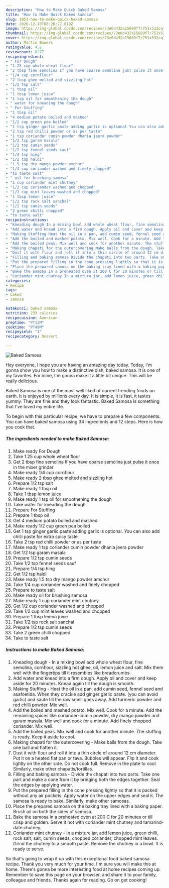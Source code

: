 ```yaml
---
description: "How to Make Quick Baked Samosa"
title: "How to Make Quick Baked Samosa"
slug: 1853-how-to-make-quick-baked-samosa
date: 2020-12-10T08:20:27.010Z
image: https://img-global.cpcdn.com/recipes/73e6d432a15689f7/751x532cq70/baked-samosa-recipe-main-photo.jpg
thumbnail: https://img-global.cpcdn.com/recipes/73e6d432a15689f7/751x532cq70/baked-samosa-recipe-main-photo.jpg
cover: https://img-global.cpcdn.com/recipes/73e6d432a15689f7/751x532cq70/baked-samosa-recipe-main-photo.jpg
author: Martin Bowers
ratingvalue: 4.8
reviewcount: 8277
recipeingredient:
- " For Dough"
- "1.25 cup whole wheat flour"
- "2 tbsp fine semolina If you have coarse semolina just pulse it once in the mixer grinder"
- "1/4 cup cornflour"
- "2 tbsp ghee melted and sizzling hot"
- "1/2 tsp salt"
- "1 tbsp oil"
- "1 tbsp lemon juice"
- "1 tsp oil for smoothening the dough"
- " water for kneading the dough"
- " For Stuffing"
- "1 tbsp oil"
- "4 medium potato boiled and mashed"
- "1/2 cup green pea boiled"
- "1 tsp ginger garlic paste adding garlic is optional You can also add chilli paste for extra spicy taste"
- "2 tsp red chilli powder or as per taste"
- "1 tsp coriander cumin powder dhania jeera powder"
- "1/2 tsp garam masala"
- "1/2 tsp cumin seeds"
- "1/2 tsp fennel seeds sauf"
- "1/4 tsp hing"
- "1/2 tsp haldi"
- "1.5 tsp dry mango powder amchur"
- "1/4 cup coriander washed and finely chopped"
- "to taste salt"
- " oil for brushing samosa"
- "1 cup coriander mint chutney"
- "1/2 cup coriander washed and chopped"
- "1/2 cup mint leaves washed and chopped"
- "1 tbsp lemon juice"
- "1/2 tsp rock salt sanchal"
- "1/2 tsp cumin seeds"
- "2 green chilli chopped"
- "to taste salt"
recipeinstructions:
- "Kneading dough In a mixing bowl add whole wheat flour, fine semolina, cornflour, sizzling hot ghee, oil, lemon juice and salt. Mix them well with the fingertips till it resembles like breadcrumbs."
- "Add water and knead into a firm dough. Apply oil and cover and keep aside for 20 minutes. Knead again till the dough is smooth."
- "Making Stuffing Heat the oil in a pan, add cumin seed, fennel seed and asafoetida. When they crackle add ginger garlic paste. (you can avoid garlic) and saute till the raw smell goes away. Add turmeric powder and red chilli powder. Mix well."
- "Add the boiled and mashed potato. Mix well. Cook for a minute. Add the remaining spices like coriander-cumin powder, dry mango powder and garam masala. Mix well and cook for a minute. Add finely chopped coriander. Mix well."
- "Add the boiled peas. Mix well and cook for another minute. The stuffing is ready. Keep it aside to cool."
- "Making chapati for the outercovering Make balls from the dough. Take one ball and flatten it."
- "Dust it with flour and roll it into a thin circle of around 12 cm diameter. Put it on a heated flat pan or tava. Bubbles will appear. Flip it and cook lightly on the other side. Do not cook full. Remove in the plate to cool. Similarly, make other chapatis/tortillas."
- "Filling and baking samosa Divide the chapati into two parts. Take one part and make a cone from it by bringing both the edges together. Seal the edges by applying water."
- "Put the prepared filling in the cone pressing lightly so that it is packed without any air pockets. Apply water on the upper edges and seal it. The samosa is ready to bake. Similarly, make other samosas."
- "Place the prepared samosa on the baking tray lined with a baking paper. Brush oil on both the sides of samosa."
- "Bake the samosa in a preheated oven at 200 C for 20 minutes or till crisp and golden. Serve it hot with coriander mint chutney and tamarind-date chutney."
- "Coriander mint chutney In a mixture jar, add lemon juice, green chilli, rock salt, salt, cumin seeds, chopped coriander, chopped mint leaves. Grind the chutney to a smooth paste. Remove the chutney in a bowl. It is ready to serve."
categories:
- Recipe
tags:
- baked
- samosa

katakunci: baked samosa 
nutrition: 233 calories
recipecuisine: American
preptime: "PT13M"
cooktime: "PT49M"
recipeyield: "1"
recipecategory: Dessert

---
```



![Baked Samosa](https://img-global.cpcdn.com/recipes/73e6d432a15689f7/751x532cq70/baked-samosa-recipe-main-photo.jpg)

Hey everyone, I hope you are having an amazing day today. Today, I'm gonna show you how to make a distinctive dish, baked samosa. It is one of my favorites. For mine, I'm gonna make it a little bit unique. This will be really delicious.

Baked Samosa is one of the most well liked of current trending foods on earth. It is enjoyed by millions every day. It is simple, it is fast, it tastes yummy. They are fine and they look fantastic. Baked Samosa is something that I've loved my entire life.




To begin with this particular recipe, we have to prepare a few components. You can have baked samosa using 34 ingredients and 12 steps. Here is how you cook that.

<!--inarticleads1-->

##### The ingredients needed to make Baked Samosa:

1. Make ready  For Dough
1. Take 1.25 cup whole wheat flour
1. Get 2 tbsp fine semolina If you have coarse semolina just pulse it once in the mixer grinder
1. Make ready 1/4 cup cornflour
1. Make ready 2 tbsp ghee melted and sizzling hot
1. Prepare 1/2 tsp salt
1. Make ready 1 tbsp oil
1. Take 1 tbsp lemon juice
1. Make ready 1 tsp oil for smoothening the dough
1. Take  water for kneading the dough
1. Prepare  For Stuffing
1. Prepare 1 tbsp oil
1. Get 4 medium potato boiled and mashed
1. Make ready 1/2 cup green pea boiled
1. Get 1 tsp ginger garlic paste adding garlic is optional. You can also add chilli paste for extra spicy taste
1. Take 2 tsp red chilli powder or as per taste
1. Make ready 1 tsp coriander cumin powder dhania jeera powder
1. Get 1/2 tsp garam masala
1. Prepare 1/2 tsp cumin seeds
1. Take 1/2 tsp fennel seeds sauf
1. Prepare 1/4 tsp hing
1. Get 1/2 tsp haldi
1. Make ready 1.5 tsp dry mango powder amchur
1. Take 1/4 cup coriander washed and finely chopped
1. Prepare to taste salt
1. Make ready  oil for brushing samosa
1. Make ready 1 cup coriander mint chutney
1. Get 1/2 cup coriander washed and chopped
1. Take 1/2 cup mint leaves washed and chopped
1. Prepare 1 tbsp lemon juice
1. Take 1/2 tsp rock salt sanchal
1. Prepare 1/2 tsp cumin seeds
1. Take 2 green chilli chopped
1. Take to taste salt




<!--inarticleads2-->

##### Instructions to make Baked Samosa:

1. Kneading dough - In a mixing bowl add whole wheat flour, fine semolina, cornflour, sizzling hot ghee, oil, lemon juice and salt. Mix them well with the fingertips till it resembles like breadcrumbs.
1. Add water and knead into a firm dough. Apply oil and cover and keep aside for 20 minutes. Knead again till the dough is smooth.
1. Making Stuffing - Heat the oil in a pan, add cumin seed, fennel seed and asafoetida. When they crackle add ginger garlic paste. (you can avoid garlic) and saute till the raw smell goes away. Add turmeric powder and red chilli powder. Mix well.
1. Add the boiled and mashed potato. Mix well. Cook for a minute. Add the remaining spices like coriander-cumin powder, dry mango powder and garam masala. Mix well and cook for a minute. Add finely chopped coriander. Mix well.
1. Add the boiled peas. Mix well and cook for another minute. The stuffing is ready. Keep it aside to cool.
1. Making chapati for the outercovering - Make balls from the dough. Take one ball and flatten it.
1. Dust it with flour and roll it into a thin circle of around 12 cm diameter. Put it on a heated flat pan or tava. Bubbles will appear. Flip it and cook lightly on the other side. Do not cook full. Remove in the plate to cool. Similarly, make other chapatis/tortillas.
1. Filling and baking samosa - Divide the chapati into two parts. Take one part and make a cone from it by bringing both the edges together. Seal the edges by applying water.
1. Put the prepared filling in the cone pressing lightly so that it is packed without any air pockets. Apply water on the upper edges and seal it. The samosa is ready to bake. Similarly, make other samosas.
1. Place the prepared samosa on the baking tray lined with a baking paper. Brush oil on both the sides of samosa.
1. Bake the samosa in a preheated oven at 200 C for 20 minutes or till crisp and golden. Serve it hot with coriander mint chutney and tamarind-date chutney.
1. Coriander mint chutney - In a mixture jar, add lemon juice, green chilli, rock salt, salt, cumin seeds, chopped coriander, chopped mint leaves. Grind the chutney to a smooth paste. Remove the chutney in a bowl. It is ready to serve.




So that's going to wrap it up with this exceptional food baked samosa recipe. Thank you very much for your time. I'm sure you will make this at home. There's gonna be more interesting food at home recipes coming up. Remember to save this page on your browser, and share it to your family, colleague and friends. Thanks again for reading. Go on get cooking!
